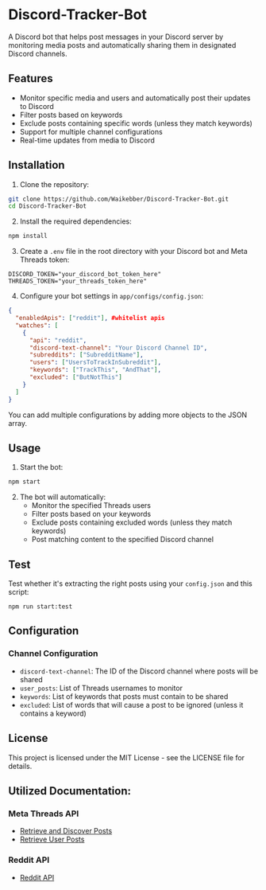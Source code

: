 # Discord-Tracker-Bot

A Discord bot that helps post messages in your Discord server by monitoring media posts and automatically sharing them in designated Discord channels.

## Features

- Monitor specific media and users and automatically post their updates to Discord
- Filter posts based on keywords
- Exclude posts containing specific words (unless they match keywords)
- Support for multiple channel configurations
- Real-time updates from media to Discord

## Installation

1. Clone the repository:
```bash
git clone https://github.com/Waikebber/Discord-Tracker-Bot.git
cd Discord-Tracker-Bot
```

2. Install the required dependencies:
```bash
npm install
```

3. Create a `.env` file in the root directory with your Discord bot and Meta Threads token:
```
DISCORD_TOKEN="your_discord_bot_token_here"
THREADS_TOKEN="your_threads_token_here"
```

4. Configure your bot settings in `app/configs/config.json`:
```json
{
  "enabledApis": ["reddit"], #whitelist apis
  "watches": [
    {
      "api": "reddit",
      "discord-text-channel": "Your Discord Channel ID",
      "subreddits": ["SubredditName"],
      "users": ["UsersToTrackInSubreddit"],
      "keywords": ["TrackThis", "AndThat"],
      "excluded": ["ButNotThis"]
    }
  ]
}
```

You can add multiple configurations by adding more objects to the JSON array.

## Usage

1. Start the bot:
```bash
npm start
```

2. The bot will automatically:
   - Monitor the specified Threads users
   - Filter posts based on your keywords
   - Exclude posts containing excluded words (unless they match keywords)
   - Post matching content to the specified Discord channel

## Test
Test whether it's extracting the right posts using your `config.json` and this script:
```
npm run start:test
```

## Configuration

### Channel Configuration
- `discord-text-channel`: The ID of the Discord channel where posts will be shared
- `user_posts`: List of Threads usernames to monitor
- `keywords`: List of keywords that posts must contain to be shared
- `excluded`: List of words that will cause a post to be ignored (unless it contains a keyword)

## License

This project is licensed under the MIT License - see the LICENSE file for details.

## Utilized Documentation:
### Meta Threads API
- [Retrieve and Discover Posts](https://developers.facebook.com/docs/threads/retrieve-and-discover-posts)
- [Retrieve User Posts](https://developers.facebook.com/docs/threads/retrieve-and-discover-posts/retrieve-posts)

### Reddit API
- [Reddit API](https://www.reddit.com/dev/api/)





